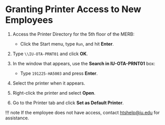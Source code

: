 # Granting Printer Access to New Employees

1. Access the Printer Directory for the 5th floor of the MERB:
   - Click the Start menu, type `Run`, and hit **Enter**.

2. Type `\\IU-OTA-PRNT01` and click **OK**.

3. In the window that appears, use the **Search in IU-OTA-PRNT01** box:
   - Type `191225-HA5003` and press **Enter**.

4. Select the printer when it appears.

5. Right-click the printer and select **Open**.

6. Go to the Printer tab and click **Set as Default Printer**.

!!! note
    If the employee does not have access, contact [htshelp@iu.edu](mailto:htshelp@iu.edu) for assistance.